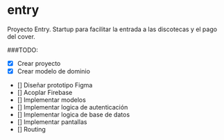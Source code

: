 # entry

Proyecto Entry. Startup para facilitar la entrada a las discotecas y el pago del cover.

###TODO:
- [x] Crear proyecto
- [x] Crear modelo de dominio
- [] Diseñar prototipo Figma
- [] Acoplar Firebase
- [] Implementar modelos
- [] Implementar logica de autenticación
- [] Implementar logica de base de datos
- [] Implementar pantallas
- [] Routing